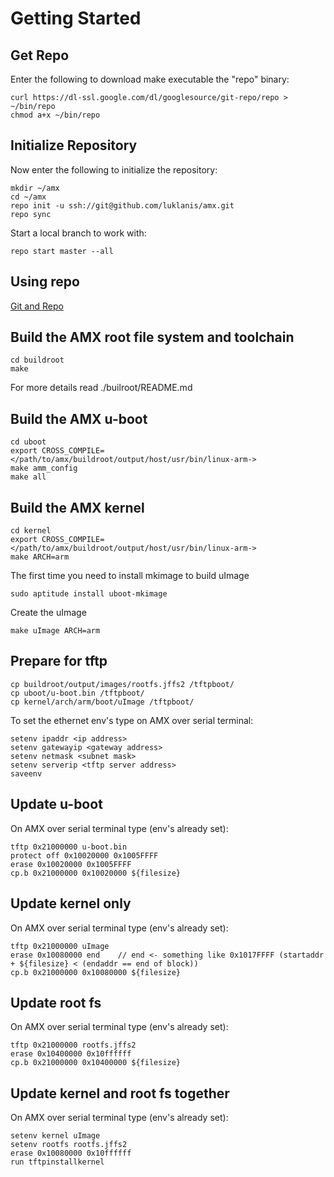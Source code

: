 Getting Started
===============

Get Repo
--------

Enter the following to download make executable the "repo" binary:

    curl https://dl-ssl.google.com/dl/googlesource/git-repo/repo > ~/bin/repo 
    chmod a+x ~/bin/repo


Initialize Repository
---------------------

Now enter the following to initialize the repository:

    mkdir ~/amx
    cd ~/amx 
    repo init -u ssh://git@github.com/luklanis/amx.git
    repo sync
    
Start a local branch to work with:

    repo start master --all


Using repo
----------

[Git and Repo](http://source.android.com/source/version-control.html)


Build the AMX root file system and toolchain
--------------------------------------------

    cd buildroot
    make

For more details read ./builroot/README.md


Build the AMX u-boot
--------------------

    cd uboot
    export CROSS_COMPILE=</path/to/amx/buildroot/output/host/usr/bin/linux-arm->
    make amm_config
    make all


Build the AMX kernel
--------------------

    cd kernel
    export CROSS_COMPILE=</path/to/amx/buildroot/output/host/usr/bin/linux-arm->
    make ARCH=arm

The first time you need to install mkimage to build uImage

    sudo aptitude install uboot-mkimage

Create the uImage

    make uImage ARCH=arm


Prepare for tftp
----------------

    cp buildroot/output/images/rootfs.jffs2 /tftpboot/
    cp uboot/u-boot.bin /tftpboot/
    cp kernel/arch/arm/boot/uImage /tftpboot/

To set the ethernet env's type on AMX over serial terminal:

    setenv ipaddr <ip address>
    setenv gatewayip <gateway address>
    setenv netmask <subnet mask>
    setenv serverip <tftp server address>
    saveenv


Update u-boot
-------------

On AMX over serial terminal type (env's already set):

    tftp 0x21000000 u-boot.bin
    protect off 0x10020000 0x1005FFFF
    erase 0x10020000 0x1005FFFF
    cp.b 0x21000000 0x10020000 ${filesize}


Update kernel only
------------------

On AMX over serial terminal type (env's already set):

    tftp 0x21000000 uImage
    erase 0x10080000 end    // end <- something like 0x1017FFFF (startaddr + ${filesize} < (endaddr == end of block))
    cp.b 0x21000000 0x10080000 ${filesize}


Update root fs
--------------

On AMX over serial terminal type (env's already set):

    tftp 0x21000000 rootfs.jffs2
    erase 0x10400000 0x10ffffff
    cp.b 0x21000000 0x10400000 ${filesize}


Update kernel and root fs together
----------------------------------

On AMX over serial terminal type (env's already set):

    setenv kernel uImage
    setenv rootfs rootfs.jffs2
    erase 0x10080000 0x10ffffff
    run tftpinstallkernel

